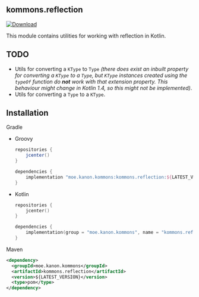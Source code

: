 ## kommons.reflection

[![Download](https://api.bintray.com/packages/olivki/kanon.kommons/reflection/images/download.svg)](https://bintray.com/olivki/kanon.kommons/reflection/_latestVersion)

This module contains utilities for working with reflection in Kotlin.

## TODO

- Utils for converting a `KType` to `Type` *(there does exist an inbuilt property for converting a `KType` to a `Type`, but `KType` instances created using the `typeOf` function do **not** work with that extension property. This behaviour might change in Kotlin 1.4, so this might not be implemented)*.
- Utils for converting a `Type` to a `KType`.

## Installation

Gradle

- Groovy

  ```groovy
  repositories {
      jcenter()
  }
  
  dependencies {
      implementation "moe.kanon.kommons:kommons.reflection:${LATEST_VERSION}"
  }
  ```

- Kotlin

  ```kotlin
  repositories {
      jcenter()
  }
  
  dependencies {
      implementation(group = "moe.kanon.kommons", name = "kommons.reflection", version = "${LATEST_VERSION}")
  }
  ```

Maven

```xml
<dependency>
  <groupId>moe.kanon.kommons</groupId>
  <artifactId>kommons.reflection</artifactId>
  <version>${LATEST_VERSION}</version>
  <type>pom</type>
</dependency>
```